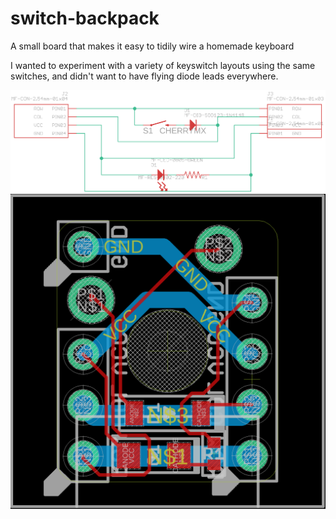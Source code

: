 # switch-backpack
A small board that makes it easy to tidily wire a homemade keyboard

I wanted to experiment with a variety of keyswitch layouts using the same switches, and didn't want to have flying diode leads everywhere.

![schematic](switch-backpack-schematic.png)
![board](switch-backpack-board.png)
